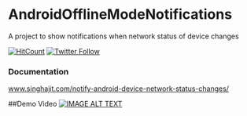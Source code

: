 # AndroidOfflineModeNotifications
A project to show notifications when network status of device changes

[![HitCount](http://hits.dwyl.io/ajitsing/AndroidOfflineModeNotifications.svg)](http://hits.dwyl.io/ajitsing/AndroidOfflineModeNotifications)
[![Twitter Follow](https://img.shields.io/twitter/follow/Ajit5ingh.svg?style=social)](https://twitter.com/Ajit5ingh)

### Documentation
www.singhajit.com/notify-android-device-network-status-changes/

##Demo Video
[![IMAGE ALT TEXT](http://img.youtube.com/vi/ubvWRlFnr74/0.jpg)](https://www.youtube.com/watch?v=ubvWRlFnr74 "Demo")
